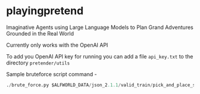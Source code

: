 # playingpretend
Imaginative Agents using Large Language Models to Plan Grand Adventures Grounded in the Real World 

Currently only works with the OpenAI API

To add you OpenAI API key for running you can add a file `api_key.txt` to the directory `pretender/utils`

Sample bruteforce script command - 
```python
./brute_force.py $ALFWORLD_DATA/json_2.1.1/valid_train/pick_and_place_simple-AlarmClock-None-Desk-307/trial_T20190907_072317_014092/
```